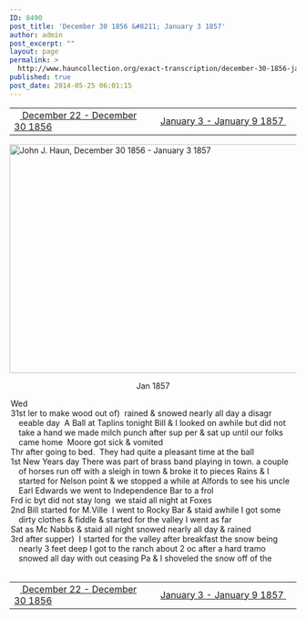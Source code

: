 ```yaml
---
ID: 8490
post_title: 'December 30 1856 &#8211; January 3 1857'
author: admin
post_excerpt: ""
layout: page
permalink: >
  http://www.hauncollection.org/exact-transcription/december-30-1856-january-3-1857/
published: true
post_date: 2014-05-25 06:01:15
---
```

<table style="width: 100%;" align="center">
<tbody>
<tr>
<td width="50%"><a title="December 22 – December 30 1856" href="http://www.hauncollection.org/version-2/version-ii-series-i/december-22-december-30-1856/"><img src="https://lh3.googleusercontent.com/-EFJpxxNiPNw/VqgtWBCZrMI/AAAAAAAAAFU/WfY4lPFWWkg/s800-Ic42/Soeb-Plain-Arrows-8-10px.png" alt="" width="10" height="10" /> December 22 - December 30 1856</a></td>
<td style="text-align: right;"><a title="January 3 – January 9 1857" href="http://www.hauncollection.org/version-2/version-ii-series-i/january-3-january-9-1857/"> January 3 - January 9 1857 <img src="https://lh3.googleusercontent.com/-67k0cYlpXHw/VqgtWKz1MXI/AAAAAAAAAFU/k9PW_Piyurk/s800-Ic42/Soeb-Plain-Arrows-5-10px.png" alt="" width="10" height="10" /></a></td>
</tr>
</tbody>
</table>
<a href="http://www.hauncollection.org/wp-content/uploads/John Haun/JJH_221_December 30 1856 - January 3 1857.JPG" target="_blank" rel="noopener"><img class="alignnone wp-image-2450 size-large" src="http://www.hauncollection.org/wp-content/uploads/John Haun/JJH_221_December 30 1856 - January 3 1857-1024x682.jpg" alt="John J. Haun, December 30 1856 - January 3 1857" width="604" height="402" /></a>
<p style="text-align: center;">Jan 1857</p>

<div style="text-indent: -1em; padding-left: 16px;">Wed</div>
<div style="text-indent: -1em; padding-left: 16px;">31st ler to make wood out of)  rained &amp; snowed nearly all day a disagr
eeable day  A Ball at Taplins tonight Bill &amp; I looked on awhile
but did not take a hand we made milch punch after sup
per &amp; sat up until our folks came home  Moore got sick &amp; vomited</div>
<div style="text-indent: -1em; padding-left: 16px;">Thr after going to bed.  They had quite a pleasant time at the ball</div>
<div style="text-indent: -1em; padding-left: 16px;">1st New Years day There was part of brass band playing in town.
a couple of horses run off with a sleigh in town &amp; broke it to pieces
Rains &amp; I started for Nelson point &amp; we stopped a while at Alfords to
see his uncle Earl Edwards we went to Independence Bar to a frol</div>
<div style="text-indent: -1em; padding-left: 16px;">Frd ic byt did not stay long  we staid all night at Foxes</div>
<div style="text-indent: -1em; padding-left: 16px;">2nd Bill started for M.Ville  I went to Rocky Bar &amp; staid awhile
I got some dirty clothes &amp; fiddle &amp; started for the valley I went as far</div>
<div style="text-indent: -1em; padding-left: 16px;">Sat as Mc Nabbs &amp; staid all night snowed nearly all day &amp; rained</div>
<div style="text-indent: -1em; padding-left: 16px;">3rd after supper)  I started for the valley after breakfast the snow being
nearly 3 feet deep I got to the ranch about 2 oc after a hard tramo
snowed all day with out ceasing Pa &amp; I shoveled the snow off of the</div>
&nbsp;
<table style="width: 100%;" align="center">
<tbody>
<tr>
<td width="50%"><a title="December 22 – December 30 1856" href="http://www.hauncollection.org/version-2/version-ii-series-i/december-22-december-30-1856/"><img src="https://lh3.googleusercontent.com/-EFJpxxNiPNw/VqgtWBCZrMI/AAAAAAAAAFU/WfY4lPFWWkg/s800-Ic42/Soeb-Plain-Arrows-8-10px.png" alt="" width="10" height="10" /> December 22 - December 30 1856</a></td>
<td style="text-align: right;"><a title="January 3 – January 9 1857" href="http://www.hauncollection.org/version-2/version-ii-series-i/january-3-january-9-1857/"> January 3 - January 9 1857 <img src="https://lh3.googleusercontent.com/-67k0cYlpXHw/VqgtWKz1MXI/AAAAAAAAAFU/k9PW_Piyurk/s800-Ic42/Soeb-Plain-Arrows-5-10px.png" alt="" width="10" height="10" /></a></td>
</tr>
</tbody>
</table>